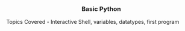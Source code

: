 <h3 align="center"> Basic Python </h3>
Topics Covered - Interactive Shell, variables, datatypes, first program
